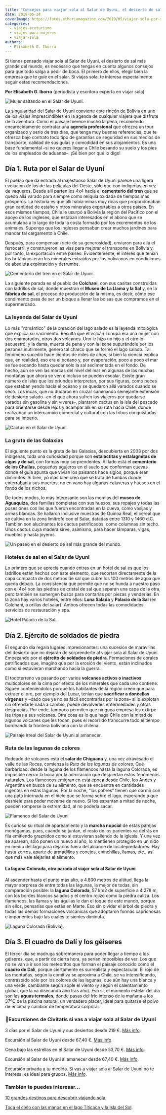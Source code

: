 ```yaml
---
title: "Consejos para viajar sola al Salar de Uyuni, el desierto de sal más grande del planeta"
date: 2019-05-24
coverImage: https://fotos.etheriamagazine.com/2019/05/viajar-sola-por-salar-uyuni.jpg
categories: 
  - viajes-ecoturismo
  - viajes-para-mujeres
  - viajar-sola
authors: 
  - Elisabeth G. Iborra
---
```


Si tienes pensado viajar sola al Salar de Uyuni, el desierto de sal más grande del mundo, es necesario que tengas en cuenta algunos consejos para que todo salga a pedir de boca. El primero de ellos, elegir bien la empresa que te guíe en el salar. Si viajas sola, te interesa especialmente seguir estas recomendaciones.

**Por Elisabeth G. Iborra** (periodista y escritora experta en viajar sola) 

![Mujer saltando en el Salar de Uyuni.](https://fotos.etheriamagazine.com/2019/05/viajar-sola-salar-uyuni.jpg "Salar de Uyuni. © Alan Hurt Jr.")

La singularidad del Salar de Uyuni convierte este rincón de Bolivia en uno de los viajes 
imprescindibles en la agenda de cualquier viajera que disfrute de la aventura. Como el 
paisaje merece mucho la pena, recomiendo encarecidamente contratar una **agencia 
profesional** que ofrezca un tour organizado y serio de tres días, que tenga muy buenas 
referencias, que te ofrezca bajo contrato todo tipo de garantías de seguridad en sus 
medios de transporte, calidad de sus guías y comodidad en sus alojamientos. Es una base 
fundamental –si no quieres llegar a Chile besando su suelo y los pies de los empleados 
de aduanas–. ¡Sé bien por qué lo digo! 

## Día 1. Ruta por el Salar de Uyuni

El pueblo que da entrada al majestuoso Salar de Uyuni parece una ligera evolución de los 
de las películas del Oeste, sólo que con indígenas en vez de vaqueros. Desde allí parten 
los 4x4 hacia el **cementerio del tren** que se quedó allá varado para siempre como 
reliquia oxidada de tiempos más prósperos. La historia es que allí había minas muy ricas 
que proporcionaban gran cantidad de estaño y otros minerales exportables a otros países. 
En esos mismos tiempos, Chile le usurpó a Bolivia la región del Pacífico con el apoyo de 
los ingleses, que estaban interesados en el abono que se acumulaba a lo largo de toda la 
costa formado por los excrementos de los animales. Supongo que los ingleses pensaban 
crear muchos jardines para mandar tal cargamento a Chile. 

Después, para compensar (ríete de su generosidad), enviaron para allá el ferrocarril y 
construyeron las vías para mejorar el transporte en Bolivia y, por tanto, la exportación 
entre países. Evidentemente, el interés que tenían los británicos eran los minerales 
extraídos por los bolivianos en condiciones de absoluta explotación y derrumbe. 

![Cementerio del tren en el Salar de Uyuni.](https://fotos.etheriamagazine.com/2019/05/cementerio-trenes-salar-uyuni.jpg "Cementerio del tren en el Salar de Uyuni.")

La siguiente parada es el pueblo de **Colchani**, con sus casitas construidas con 
ladrillos de sal, donde muestran el **Museo de La Llama y la Sal** y, en la **fábrica de 
sal**, el proceso de producción de la misma, es decir, cómo ese condimento pasa de ser 
un bloque a llenar las bolsas que compramos en el supermercado. 

### La leyenda del Salar de Uyuni

Lo más "romántico" de la creación del lago salado es la leyenda mitológica que explica 
su nacimiento. Resulta que el volcán Tunupa era una mujer con dos enamorados, otros dos 
volcanes. Uno le hizo un hijo y el otro lo secuestró, y la dama, muerta de pena y con la 
leche supurándole por los pezones inútilmente, generó tal charco que se formó el lago 
salado. Tal fenómeno sucedió hace cientos de miles de años, si bien la ciencia explica 
que, en realidad, eso era el océano y, por evaporación, poco a poco el mar se fue 
secando hasta quedar sólo la sal sedimentada en el fondo. De hecho, aún se ven las 
marcas del nivel del mar en algunas de las muchas montañas que ahora se ven e incluso se 
pueden escalar. Existe gran número de islas que los oriundos interpretan, por sus 
figuras, como peces que estaban yendo hacia el océano y se quedaron allá varados cuando 
se secó. Los incas, que no dudaron en cruzar caminando semejante extensión de desierto 
salado –en el que ahora sufren los viajeros por quedarse varados sin gasolina y sin 
víveres–, plantaron cactus en la isla del pescado para orientarse desde lejos y acampar 
allí en su ruta hacia Chile, donde realizaban un intercambio comercial y cultural con 
las tribus conquistadas para su imperio. 

![Cactus en el Salar de Uyuni.](https://fotos.etheriamagazine.com/2019/05/cactus-salar-uyuni.jpg "Cactus en el Salar de Uyuni. © Diego Aguilar/ Unsplash")

### La gruta de las Galaxias

El siguiente punto es la gruta de las Galaxias, descubierta en 2003 por dos indígenas, 
toda una curiosidad porque son **estalactitas y estalagmitas de algas y de sal**, con 
formas muy sorprendentes. Al lado está el **cementerio de los Chullas**, pequeños 
agujeros en el suelo que conforman cuevas donde el guía apunta que vivían los paisanos 
hace siglos, porque eran diminutos. Si bien, yo más bien creo que se trata de tumbas 
donde enterraban a sus muertos, no en vano hay algunas calaveras y huesos en el fondo de 
los nichos. 

De todos modos, lo más interesante son las momias del **museo de Aguaquiza**, dos 
familias completas con sus huesos, sus ropajes y todas las posesiones con las que fueron 
encontradas en la cueva, como vasijas y armas blancas. Se hallaron inclusive muestras de 
Quinoa Real, el cereal que se cultiva en la zona limítrofe con el Salar, datadas entre 
1310 y 1460 d.C. También son alucinantes los cactus petrificados, como columnas sin 
techo. Unos cactus cuya madera sirve, asimismo, para hacer lámparas, vigas, muebles y 
hasta joyeros. 

![Un paseo en el desierto de sal más grande del mundo.](https://fotos.etheriamagazine.com/2019/05/viajar-sola-por-salar-uyuni.jpg "Un paseo en el desierto de sal más grande del mundo. © Jeison Higuita/ Unsplash")

### Hoteles de sal en el Salar de Uyuni

Lo primero que se aprecia cuando entras en un hotel de sal es que los ladrillos están 
hechos con este elemento, que recortan directamente de la capa compacta de dos metros de 
sal que cubre los 100 metros de agua que queda debajo. La consistencia que permite que 
no se hunda a nuestro paso con el 4x4 son las piedras de cristal de sal que separan una 
capa de la otra, pero también se sumergen buzos para contarlas por piezas y venderlas. 
En la zona hay varios hoteles, entre ellos: **Luna Salada** y **Palacio de la Sal** (en 
Colchani, a orillas del salar). Ambos ofrecen todas las comodidades, servicios de 
restauración y spa. 

![Hotel Palacio de la Sal.](https://fotos.etheriamagazine.com/2019/05/hotel-salar-uyuni.jpg "© Hotel Palacio de la Sal.")

## Día 2. Ejército de soldados de piedra

El segundo día regala lugares impresionantes: una sucesión de maravillas del desierto 
que no dejarán de sorprenderte al viajar sola al Salar de Uyuni. Empezando por el 
**ejército de soldados de piedra**. Formaciones de corales petrificados que, imagino que 
por la erosión del viento, están inclinados como si estuvieran marchando hacia la 
guerra. 

El todoterreno va pasando por varios **volcanes activos o inactivos** multicolores en la 
cima por efecto de los minerales que cada uno contiene. Siguen conteniéndolos porque los 
habitantes de la región creen que para extraer el oro, por ejemplo del Luxar, tenían que 
**sacrificar a doncellas vírgenes** y –dado que ya no es fácil encontrarlas por la zona– 
si lo explotan sin ofrendarle nada a cambio, puede devolverles enfermedades y otras 
desgracias. Por ende, tampoco permiten que ninguna empresa les extirpe las tripas a sus 
volcanes. Otra cosa es lo que haga Chile con la mitad de algunos volcanes que les tocan, 
pues el recorrido transcurre todo el tiempo bordeando la frontera boliviana con la 
chilena. 

![Paisaje irreal del Salar de Uyuni al amanecer.](https://fotos.etheriamagazine.com/2019/05/salar-uyuni-amanecer.jpg "Paisaje irreal del Salar de Uyuni. © Sifan Liu/ Unsplash")

### Ruta de las lagunas de colores

Rodeado de volcanes está el **salar de Chiguana** y, una vez atravesado el valle de las 
Rocas, comienza la _Ruta de las lagunas de colores_. Qué barbaridad: desde la laguna de 
los flamencos hasta la laguna Colorada, es imposible cerrar la boca por la admiración 
que despiertan estos fenómenos naturales. Los flamencos emigran en esta época desde 
Chile, los Andes y Argentina en busca de su alimento, que se encuentra en cantidades 
ingentes en estas lagunas. Por la noche, “los pobres” tienen que dormir con una pata 
internada en el hielo que se forma sobre el lago, esperando a que deshiele para poder 
moverse de nuevo. Si los espantan a mitad de noche, pueden romperse la extremidad, al no 
poderla sacar. 

![Flamenco del Salar de Uyuni](https://fotos.etheriamagazine.com/2019/05/salar-uyuni-flamencos.jpg "Flamenco del Salar de Uyuni. © Indranil Roy/ Unsplash")

Es curioso su ritual de apareamiento y la **marcha nupcial** de estas parejas monógamas, 
pues, cuando se juntan, el resto de los parientes va detrás en fila emitiendo graznidos 
como si estuvieran saliendo de la iglesia. Y una vez se aparean, sólo ponen un huevo al 
año, lo mantienen protegido en un nido en medio del lago para dejarlos fuera del alcance 
de los depredadores. Hay hasta zorros, aparte de armadillos y conejos, chinchillas, 
llamas, etc., así que más vale alejarles el alimento. 

#### La laguna Colorada, otra parada al viajar sola al Salar de Uyuni

Al ascender hasta el punto más alto, a 4.800 metros de altitud, llega la mayor sorpresa 
de entre todas las lagunas, la mejor de todas, sin comparación posible: la **laguna 
Colorada**, 57 km2 de superficie a 4.278 m, con los bordes blancos salados y el centro 
rojizo como la piedra caliza. Los flamencos, las llamas y las águilas le dan el toque de 
este mundo, porque sin ellos, pensarías que estás en Marte. Eso sin olvidar el árbol de 
piedra y todas las demás formaciones volcánicas que adoptaron formas caprichosas e 
imponentes bajo las cuales te sientes diminuta. 

![Laguna Colorada (Bolivia).](https://fotos.etheriamagazine.com/2019/05/viaje-bolivia-laguna-colorada.jpg "Laguna Colorada (Bolivia). © Hugo Kruip")

## Día 3. El cuadro de Dalí y los géiseres

El tercer día se madruga sobremanera para poder llegar a tiempo a los géiseres, que, a 
partir de cierta hora, ya serían imposibles de ver. Los que no se van a ir son los 
meteoritos que forman el paisaje conocido como el **cuadro de Dalí**, porque ciertamente 
es surrealista y espectacular. El rojo de las montañas, según la comitiva se aproxima a 
Chile, se va intensificando, contrastado sólo por los colores de las lagunas, que aún 
hay una blanca y una verde, cambiante según sople el viento (y según el calentamiento 
global, que la va disecando año tras año). Eso sí, el momento estelar del día son las 
**aguas termales**, donde pasas del frío intenso de la mañana a los 37ºC de la piscina 
natural, un verdadero placer, ideal para quitarse el polvo de encima y cambiar de 
temperatura corporal. 

### 📍Excursiones de Civitatis si vas a viajar sola al Salar de Uyuni

3 días por el Salar de Uyuni y sus desiertos desde 219 €. [Más 
info](https://www.civitatis.com/es/uyuni/3-dias-salar-uyuni-desiertos/?aid=10211). 

Excursión al Salar de Uyuni desde 67,40 €. [Más 
info](https://www.civitatis.com/es/uyuni/excursion-salar-uyuni/?aid=10211). 

Cena bajo las estrellas en el Salar de Uyuni desde 53,70 €. [Más 
info](https://www.civitatis.com/es/uyuni/cena-estrellas-salar-uyuni/?aid=10211). 

Excursión al Salar de Uyuni al amanecer desde 67,40 €. [Más 
info](https://www.civitatis.com/es/uyuni/excursion-salar-uyuni-amanecer/?aid=10211). 

Excursión privada a tu medida. Si vas a viajar sola al Salar de Uyuni no te interesa, es 
ideal para grupos. [Más 
info](https://www.civitatis.com/es/uyuni/excursion-privada-salar-uyuni/?aid=10211). 

### También te puedes interesar...

[10 grandes destinos para descubrir viajando 
sola](https://etheriamagazine.com/2020/01/30/10-grandes-destinos-para-mujeres-viajan-solas/). 

[Toca el cielo con las manos en el lago Titicaca y la Isla del 
Sol](https://etheriamagazine.com/2019/12/20/que-ver-en-lago-titicaca-isla-del-sol-copacabana-bolivia/).
